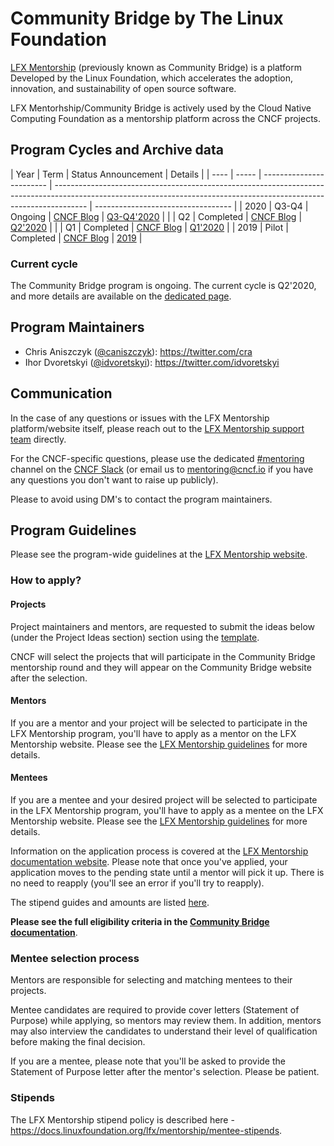 # Community Bridge by The Linux Foundation

[LFX Mentorship](https://lfx.linuxfoundation.org/tools/mentorship/) (previously known as Community Bridge) is a platform Developed by the Linux Foundation, which accelerates the adoption, innovation, and sustainability of open source software.

LFX Mentorhship/Community Bridge is actively used by the Cloud Native Computing Foundation as a mentorship platform across the CNCF projects.

## Program Cycles and Archive data

| Year | Term  | Status      Announcement | Details                                                                                                                                                              |
| ---- | ----- | ------------------------ | -------------------------------------------------------------------------------------------------------------------------------------------------------------------- | ---------------------------------- |
| 2020 | Q3-Q4 | Ongoing                  | [CNCF Blog](https://www.cncf.io/blog/2020/09/04/cncf-will-participate-in-communitybridge-mentorships-for-q3-and-q4-2020/)                                            | [Q3-Q4'2020](2020/q3-q4/README.md) |
|      | Q2    | Completed                | [CNCF Blog](https://www.cncf.io/blog/2020/08/13/21-cncf-interns-graduate-from-the-q2-2020-linux-foundation-communitybridge-program/)                                 | [Q2'2020](2020/q2/README.md)       |
|      | Q1    | Completed                | [CNCF Blog](https://www.cncf.io/blog/2020/04/15/seven-cncf-interns-graduate-from-the-2020-linux-foundation-communitybridge-program/)                                 | [Q1'2020](2020/q1/README.md)       |
| 2019 | Pilot | Completed                | [CNCF Blog](https://www.cncf.io/blog/2019/08/22/cncf-hosts-three-student-internships-for-kubernetes-and-coredns-projects-through-linux-foundations-communitybridge/) | [2019](2019/README.md)             |

### Current cycle

The Community Bridge program is ongoing. The current cycle is Q2'2020, and more details are available on the [dedicated page](2020/q2/README.md).

## Program Maintainers

- Chris Aniszczyk ([@caniszczyk](https://github.com/caniszczyk)\): https://twitter.com/cra
- Ihor Dvoretskyi ([@idvoretskyi](https://github.com/idvoretskyi)\): https://twitter.com/idvoretskyi

## Communication

In the case of any questions or issues with the LFX Mentorship platform/website itself, please reach out to the [LFX Mentorship support team](https://support.linuxfoundation.org/) directly.

For the CNCF-specific questions, please use the dedicated [#mentoring](https://cloud-native.slack.com/archives/CPV83DB51) channel on the [CNCF Slack](https://slack.cncf.io/) (or email us to <mentoring@cncf.io> if you have any questions you don't want to raise up publicly).

Please to avoid using DM's to contact the program maintainers.

## Program Guidelines

Please see the program-wide guidelines at the [LFX Mentorship website](https://docs.linuxfoundation.org/lfx/mentorship).

### How to apply?

#### Projects

Project maintainers and mentors, are requested to submit the ideas below (under the Project Ideas section) section using the [template](/PROJECT_IDEA_TEMPLATE.md).

CNCF will select the projects that will participate in the Community Bridge
mentorship round and they will appear on the Community Bridge website after the selection.

#### Mentors

If you are a mentor and your project will be selected to participate in the
LFX Mentorship program, you'll have to apply as a mentor on the
LFX Mentorship website. Please see the [LFX Mentorship
guidelines](https://docs.linuxfoundation.org/lfx/mentorship/mentor-guide) for more
details.

#### Mentees

If you are a mentee and your desired project will be selected to participate in the
LFX Mentorship program, you'll have to apply as a mentee on the
LFX Mentorship website. Please see the [LFX Mentorship
guidelines](https://docs.linuxfoundation.org/lfx/mentorship/mentee-guide) for more
details.

Information on the application process is covered at the [LFX Mentorship
documentation
website](https://docs.linuxfoundation.org/lfx/mentorship/mentees/apply-to-a-project).
Please note that once you've applied, your application moves to the pending
state until a mentor will pick it up. There is no need to reapply (you'll see
an error if you'll try to reapply).

The stipend guides and amounts are listed [here](https://docs.linuxfoundation.org/docs/communitybridge/mentorship/mentee-stipends).

**Please see the full eligibility criteria in the [Community Bridge documentation](https://docs.linuxfoundation.org/docs/communitybridge/mentorship/mentee-guide/am-i-eligible)**.

### Mentee selection process

Mentors are responsible for selecting and matching mentees to their projects.

Mentee candidates are required to provide cover letters (Statement of Purpose) while applying, so mentors may review them. In addition, mentors may also interview the candidates to understand their level of qualification before making the final decision.

If you are a mentee, please note that you'll be asked to provide the Statement of Purpose letter
after the mentor's selection. Please be patient.

### Stipends

The LFX Mentorship stipend policy is described here -
https://docs.linuxfoundation.org/lfx/mentorship/mentee-stipends.
